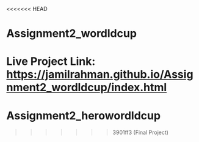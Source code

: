 <<<<<<< HEAD
# Assignment2_wordldcup


Live Project Link:  https://jamilrahman.github.io/Assignment2_wordldcup/index.html
=======
# Assignment2_herowordldcup
>>>>>>> 3901ff3 (Final Project)
